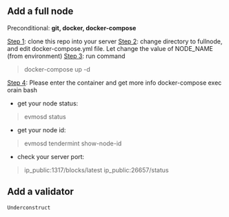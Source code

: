 ## Add a full node

Preconditional: <strong>git, docker, docker-compose</strong>

<ins>Step 1</ins>: clone this repo into your server
<ins>Step 2</ins>: change directory to fullnode, and edit docker-compose.yml file. Let change the value of NODE_NAME (from environment)
<ins>Step 3</ins>: run command
> docker-compose up -d

<ins>Step 4</ins>: Please enter the container and get more info
docker-compose exec orain bash
- get your node status: 
> evmosd status
* get your node id:
> evmosd tendermint show-node-id
* check your server port:
> ip_public:1317/blocks/latest
> ip_public:26657/status

## Add a validator
```
Underconstruct
```